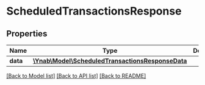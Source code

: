 # ScheduledTransactionsResponse

## Properties
Name | Type | Description | Notes
------------ | ------------- | ------------- | -------------
**data** | [**\Ynab\Model\ScheduledTransactionsResponseData**](ScheduledTransactionsResponseData.md) |  | 

[[Back to Model list]](../README.md#documentation-for-models) [[Back to API list]](../README.md#documentation-for-api-endpoints) [[Back to README]](../README.md)


